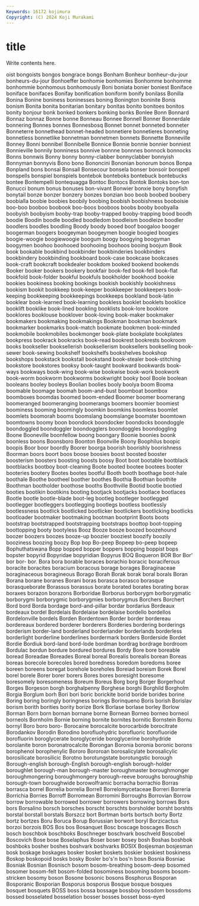 ```yaml
---
Keywords: 16172 kojimura
Copyright: (C) 2024 Koji Murakami
---
```


# title

Write contents here.



oist bongoists bongos bongrace bongs Bonham Bonheur bonheur-du-jour
bonheurs-du-jour Bonhoeffer bonhomie bonhomies Bonhomme bonhomme bonhommie bonhomous bonhomously Boni
boniata bonier boniest Boniface boniface bonifaces Bonifay bonification boniform bonify
bonilass Bonilla Bonina Bonine boniness boninesses boning Bonington boninite Bonis
bonism Bonita bonita bonitarian bonitary bonitas bonito bonitoes bonitos bonity
bonjour bonk bonked bonkers bonking bonks Bonlee Bonn Bonnard Bonnaz
bonnaz Bonne bonne Bonneau Bonnee Bonnell Bonner Bonnerdale bonnering Bonnes
bonnes Bonnesbosq Bonnet bonnet bonneted bonneter Bonneterre bonnethead bonnet-headed bonnetiere
bonnetieres bonneting bonnetless bonnetlike bonnetman bonnetmen bonnets Bonnette Bonneville Bonney
Bonni bonnibel Bonnibelle Bonnice Bonnie bonnie bonnier bonniest Bonnieville bonnily
bonniness bonnive bonnne bonnnes bonnock bonnocks Bonns bonnwis Bonny bonny
bonny-clabber bonnyclabber bonnyish Bonnyman bonnyvis Bono bono Bononcini Bononian bonorum
bonos Bonpa Bonpland bons bonsai Bonsall Bonsecour bonsela bonser bonsoir
bonspell bonspells bonspiel bonspiels bontebok bonteboks bontebuck bontebucks bontee Bontempelli
bontequagga Bontoc Bontocs Bontok Bontoks bon-ton Bonucci bonum bonus bonuses
bon-vivant Bonwier bonxie bony bonyfish bonytail bonze bonzer bonzery bonzes
bonzian boo boob boobed boobery boobialla boobie boobies boobily boobing
boobish boobishness booboisie boo-boo booboo boobook boo-boos booboos boobs booby
boobyalla boobyish boobyism booby-trap booby-trapped booby-trapping bood boodh boodie Boodin
boodle boodled boodledom boodleism boodleize boodler boodlers boodles boodling Boody
boody booed boof boogaloo booger boogerman boogers boogeyman boogeymen boogie
boogied boogies boogie-woogie boogiewoogie boogum boogy boogying boogyman boogymen boohoo
boohooed boohooing boohoos booing boojum Book book bookable bookbind bookbinder
bookbinderies bookbinders bookbindery bookbinding bookboard book-case bookcase bookcases book-craft bookcraft
bookdealer bookdom booked bookend bookends Booker booker bookers bookery bookfair
book-fed book-fell book-flat bookfold book-folder bookful bookfuls bookholder bookhood bookie
bookies bookiness booking bookings bookish bookishly bookishness bookism bookit bookkeep
book-keeper bookkeeper bookkeepers book-keeping bookkeeping bookkeepings bookkeeps bookland book-latin booklear
book-learned book-learning bookless booklet booklets booklice booklift booklike book-lined bookling
booklists book-lore booklore booklores booklouse booklover book-loving book-maker bookmaker bookmakers
bookmaking bookmakings Bookman bookman bookmark bookmarker bookmarks book-match bookmate bookmen
book-minded bookmobile bookmobiles bookmonger book-plate bookplate bookplates bookpress bookrack bookracks
book-read bookrest bookrests bookroom books bookseller booksellerish booksellerism booksellers bookselling
book-sewer book-sewing bookshelf bookshelfs bookshelves bookshop bookshops bookstack bookstall bookstand
book-stealer book-stitching bookstore bookstores booksy book-taught bookward bookwards book-ways bookways
book-wing book-wise bookwise book-work bookwork book-worm bookworm bookworms bookwright booky
bool Boole boolean booleans booley booleys Boolian boolies booly boolya
boom Booma boomable boomage boomah boom-and-bust boomboat boombox boomboxes boomdas
boomed boom-ended Boomer boomer boomerang boomeranged boomeranging boomerangs boomers boomier
boomiest boominess booming boomingly boomkin boomkins boomless boomlet boomlets boomorah
booms boomslang boomslange boomster boomtown boomtowns boomy boon boondock boondocker
boondocks boondoggle boondoggled boondoggler boondogglers boondoggles boondoggling Boone Booneville boonfellow
boong boongary Boonie boonies boonk boonless boons Boonsboro Boonton Boonville
Boony Boophilus boopic boopis Boor boor boordly Boorer boorga boorish
boorishly boorishness Boorman boors boort boos boose boosies boost boosted
booster boosterism boosters boosting boosts boosy Boot boot bootable bootblack
bootblacks bootboy boot-cleaning Boote booted bootee bootees booter booteries bootery
Bootes bootes bootful Booth booth boothage boot-hale boothale Boothe bootheel
boother boothes Boothia Boothian boothite Boothman bootholder boothose booths Boothville
Bootid bootie bootied booties bootikin bootikins booting bootjack bootjacks bootlace
bootlaces Bootle bootle bootle-blade boot-leg bootleg bootleger bootlegged bootlegger bootleggers
bootlegging bootlegs bootless bootlessly bootlessness bootlick bootlicked bootlicker bootlickers bootlicking
bootlicks bootloader bootmaker bootmaking bootman bootprint Boots boots bootstrap bootstrapped
bootstrapping bootstraps boottop boot-topping boottopping booty bootyless Booz Booze booze
boozed boozehound boozer boozers boozes booze-up boozier booziest boozify boozily
booziness boozing boozy Bop bop Bo-peep Bopeep bo-peep bopeep Bophuthatswana
Bopp bopped bopper boppers bopping boppist bops bopster bopyrid Bopyridae
bopyridian Bopyrus BOQ Boqueron BOR Bor Bor' bor bor- bor.
Bora bora borable boraces borachio boracic boraciferous boracite boracites boracium
boracous borage borages Boraginaceae boraginaceous boragineous Borago Borah Borak borak
boral borals Boran Borana borane boranes Borani boras borasca borasco
borasque borasqueborate Borassus borassus borate borated borates borating borax boraxes
borazon borazons Borboridae Borborus borborygm borborygmatic borborygmi borborygmic borborygmies borborygmus
Borchers Borchert Bord bord Borda bordage bord-and-pillar bordar bordarius Bordeaux
bordeaux bordel Bordelais Bordelaise bordelaise bordello bordellos Bordelonville bordels Borden
Bordentown Border border bordereau bordereaux bordered borderer borderers Borderies bordering
borderings borderism border-land borderland borderlander borderlands borderless borderlight borderline borderlines
bordermark borders Borderside Bordet Bordie Bordiuk bord-land bord-lode bordman bordrag
bordrage bordroom Bordulac bordun bordure bordured bordures Bordy Bore bore
boreable boread Boreadae Boreades Boreal boreal Borealis borealis borean Boreas
boreas borecole borecoles bored boredness boredom boredoms boree boreen boreens
boregat borehole boreholes Boreiad boreism Borek Borel borel borele Borer
borer borers Bores bores boresight boresome boresomely boresomeness Boreum Boreus
Borg borg Borger Borgerhout Borges Borgeson borgh borghalpenny Borghese borghi
Borghild Borgholm Borgia Borglum borh Bori bori boric borickite borid
boride borides borine Boring boring boringly boringness borings Borinqueno Boris
borish Borislav borism borith borities bority borize Bork Borlase borlase
borley Borlow Borman Born born bornan bornane borne Bornean Borneo
borneo borneol borneols Bornholm Bornie borning bornite bornites bornitic Bornstein
Bornu bornyl Boro boro boro- Borocaine borocalcite borocarbide borocitrate Borodankov
Borodin Borodino borofluohydric borofluoric borofluoride borofluorin boroglycerate boroglyceride boroglycerine borohydride
borolanite boron boronatrocalcite Borongan Boronia boronia boronic borons borophenol borophenylic
Bororo Bororoan borosalicylate borosalicylic borosilicate borosilicic Borotno borotungstate borotungstic borough
Borough-english borough-English borough-english borough-holder boroughlet borough-man borough-master boroughmaster boroughmonger boroughmongering
boroughmongery borough-reeve boroughs boroughship borough-town boroughwide borowolframic borracha borrachio Borras
borrasca borrel Borrelia borrelia Borrell Borrelomycetaceae Borreri Borreria Borrichia Borries
Borroff Borromean Borromini Borroughs Borrovian Borrow borrow borrowable borrowed borrower
borrowers borrowing borrows Bors bors Borsalino borsch borsches borscht borschts
borsholder borsht borshts borstal borstall borstals Borszcz bort Bortman borts
bortsch borty Bortz bortz bortzes Boru Boruca Borup Borussian borwort
boryl Borzicactus borzoi borzois BOS Bos bos Bosanquet Bosc boscage
boscages Bosch bosch boschbok boschboks Boschneger boschvark boschveld Boscobel Boscovich
Bose bose Boselaphus Boser boser bosey bosh Boshas boshbok boshboks
bosher boshes boshvark boshvarks BOSIX Bosjesman bosjesman bosk boskage boskages
bosker bosket boskets boskier boskiest boskiness Boskop boskopoid bosks bosky
Bosler bo's'n bos'n bosn Bosnia Bosniac Bosniak Bosnian Bosnisch bosom
bosom-breathing bosom-deep bosomed bosomer bosom-felt bosom-folded bosominess bosoming bosoms bosom-stricken
bosomy boson Bosone bosonic bosons Bosphorus Bosporan Bosporanic Bosporian Bosporus
bosporus Bosque bosque bosques bosquet bosquets BOSS boss bossa bossage
bossboy bossdom bossdoms bossed bosselated bosselation bosser bosses bosset boss-eyed

